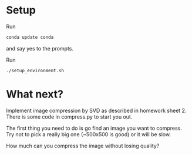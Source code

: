 # Setup

Run

```bash
conda update conda
```

and say yes to the prompts.

Run

```bash
./setup_environment.sh
```

# What next?

Implement image compression by SVD as described in homework sheet 2.  There is some code in compress.py to start you out.

The first thing you need to do is go find an image you want to compress.  Try not to pick a really big one (~500x500 is good) or it will be slow.

How much can you compress the image without losing quality?

